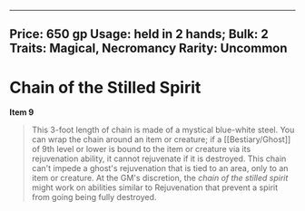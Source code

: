 
---
Price: 650 gp
Usage: held in 2 hands;
Bulk: 2
Traits: Magical, Necromancy
Rarity: Uncommon
---

# Chain of the Stilled Spirit

**Item 9**

> This 3-foot length of chain is made of a mystical blue-white steel. You can wrap the chain around an item or creature; if a [[Bestiary/Ghost]] of 9th level or lower is bound to the item or creature via its rejuvenation ability, it cannot rejuvenate if it is destroyed. This chain can't impede a ghost's rejuvenation that is tied to an area, only to an item or creature. At the GM's discretion, the *chain of the stilled spirit* might work on abilities similar to Rejuvenation that prevent a spirit from going being fully destroyed.
